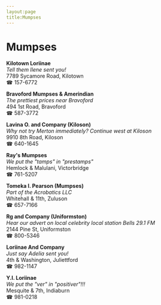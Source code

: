 ```yaml
---
layout:page
title:Mumpses
---
```

# Mumpses

**Kilotown Loriinae**  
_Tell them Ilene sent you!_  
7789 Sycamore Road, Kilotown  
☎ 157-6772



**Bravoford Mumpses & Amerindian**  
_The prettiest prices near Bravoford_  
494 1st Road, Bravoford  
☎ 587-3772



**Lavina O. and Company (Kiloson)**  
_Why not try Merton immediately? 
Continue west at Kiloson_  
9910 8th Road, Kiloson  
☎ 640-1645



**Ray's Mumpses**  
_We put the "tamps" in "prestamps"_  
Hemlock & Malulani, Victorbridge  
☎ 761-5207



**Tomeka I. Pearson (Mumpses)**  
_Part of the Acrobatics LLC_  
Whitehall & 11th, Zuluson  
☎ 657-7166



**Rg and Company (Uniformston)**  
_Hear our advert on local celebrity local station Bells 29.1 FM_  
2144 Pine St, Uniformston  
☎ 800-5346



**Loriinae And Company**  
_Just say Adelia sent you!_  
4th & Washington, Juliettford  
☎ 982-1147



**Y.I. Loriinae**  
_We put the "ver" in "positiver"!!!_  
Mesquite & 7th, Indiaburn  
☎ 981-0218



